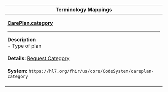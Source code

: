 |Terminology Mappings|
|---|
|<p>**[CarePlan.category](https://hl7.org/fhir/R4/careplan-definitions.html#CarePlan.category)**<hr>**Description**<br>- Type of plan<br><br>**Details:** [Request Category](https://hl7.org/fhir/R4/valueset-care-plan-category.html)<br><br>**System:** `https://hl7.org/fhir/us/core/CodeSystem/careplan-category`<br><br>|
